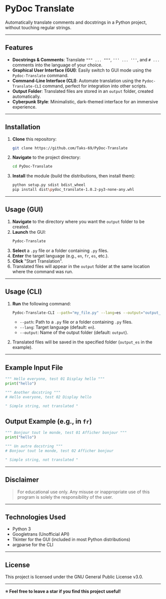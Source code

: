 # PyDoc Translate

Automatically translate comments and docstrings in a Python project, without touching regular strings.

---

## Features

- **Docstrings & Comments**: Translate `""" ... """`, `''' ... '''`, and `# ...` comments into the language of your choice.  
- **Graphical User Interface (GUI)**: Easily switch to GUI mode using the `Pydoc-Translate` command.  
- **Command-Line Interface (CLI)**: Automate translation using the `Pydoc-Translate-CLI` command, perfect for integration into other scripts.  
- **Output Folder**: Translated files are stored in an `output` folder, created automatically.  
- **Cyberpunk Style**: Minimalistic, dark-themed interface for an immersive experience.

---

## Installation

1. **Clone** this repository:  
    ```bash
    git clone https://github.com/Taks-69/PyDoc-Translate
    ```
2. **Navigate** to the project directory:  
    ```bash
    cd PyDoc-Translate
    ```
3. **Install** the module (build the distributions, then install them):  
    ```bash
    python setup.py sdist bdist_wheel
    pip install dist\pydoc_translate-1.0.2-py3-none-any.whl
    ```

---

## Usage (GUI)

1. **Navigate** to the directory where you want the `output` folder to be created.  
2. **Launch** the GUI:  
    ```bash
    Pydoc-Translate
    ```
3. **Select** a `.py` file or a folder containing `.py` files.  
4. **Enter** the target language (e.g., `en`, `fr`, `es`, etc.).  
5. **Click** "Start Translation".  
6. Translated files will appear in the `output` folder at the same location where the command was run.

---

## Usage (CLI)

1. **Run** the following command:  
    ```bash
    Pydoc-Translate-CLI --path="my_file.py" --lang=es --output="output_es"
    ```
    - `--path`: Path to a `.py` file or a folder containing `.py` files.  
    - `--lang`: Target language (default: `en`).  
    - `--output`: Name of the output folder (default: `output`).  

2. Translated files will be saved in the specified folder (`output_es` in the example).

---

## Example Input File

```python
""" Hello everyone, test 01 Display hello """
print("hello")

""" Another docstring """
# Hello everyone, test 02 Display hello

" Simple string, not translated "
```

## Output Example (e.g., in `fr`)
```py
""" Bonjour tout le monde, test 01 Afficher bonjour """
print("hello")

""" Un autre docstring """
# Bonjour tout le monde, test 02 Afficher bonjour

" Simple string, not translated "

```

---

## Disclaimer
> For educational use only.
> Any misuse or inappropriate use of this program is solely the responsibility of the user.

---

## Technologies Used

- Python 3
- Googletrans (Unofficial API)
- Tkinter for the GUI (included in most Python distributions)
- argparse for the CLI

---

## License
This project is licensed under the GNU General Public License v3.0.

---

**⭐ Feel free to leave a star if you find this project useful!**